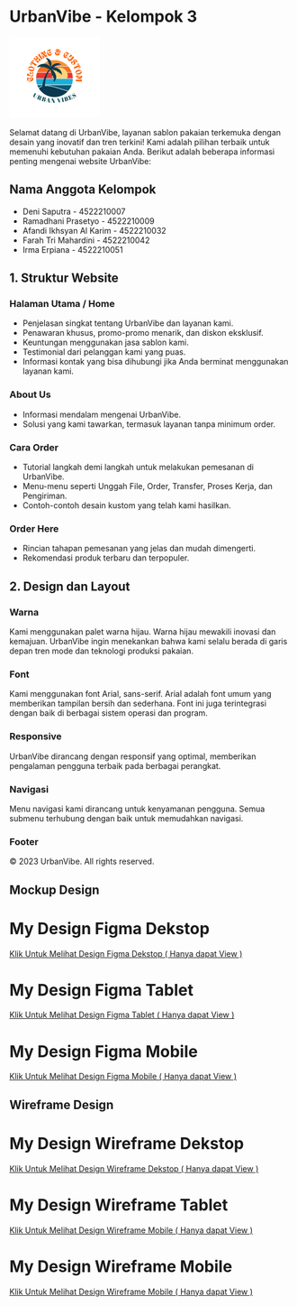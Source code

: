 # UrbanVibe - Kelompok 3

![UrbanVibe Logo](sources/logo_urban.png)

Selamat datang di UrbanVibe, layanan sablon pakaian terkemuka dengan desain yang inovatif dan tren terkini! Kami adalah pilihan terbaik untuk memenuhi kebutuhan pakaian Anda. Berikut adalah beberapa informasi penting mengenai website UrbanVibe:

## Nama Anggota Kelompok 
- Deni Saputra - 4522210007
- Ramadhani Prasetyo - 4522210009
- Afandi Ikhsyan Al Karim  - 4522210032
- Farah Tri Mahardini - 4522210042
- Irma Erpiana - 4522210051

## 1. Struktur Website

### Halaman Utama / Home
- Penjelasan singkat tentang UrbanVibe dan layanan kami.
- Penawaran khusus, promo-promo menarik, dan diskon eksklusif.
- Keuntungan menggunakan jasa sablon kami.
- Testimonial dari pelanggan kami yang puas.
- Informasi kontak yang bisa dihubungi jika Anda berminat menggunakan layanan kami.

### About Us
- Informasi mendalam mengenai UrbanVibe.
- Solusi yang kami tawarkan, termasuk layanan tanpa minimum order.

### Cara Order
- Tutorial langkah demi langkah untuk melakukan pemesanan di UrbanVibe.
- Menu-menu seperti Unggah File, Order, Transfer, Proses Kerja, dan Pengiriman.
- Contoh-contoh desain kustom yang telah kami hasilkan.

### Order Here
- Rincian tahapan pemesanan yang jelas dan mudah dimengerti.
- Rekomendasi produk terbaru dan terpopuler.

## 2. Design dan Layout

### Warna
Kami menggunakan palet warna hijau. Warna hijau mewakili inovasi dan kemajuan. UrbanVibe ingin menekankan bahwa kami selalu berada di garis depan tren mode dan teknologi produksi pakaian.

### Font
Kami menggunakan font Arial, sans-serif. Arial adalah font umum yang memberikan tampilan bersih dan sederhana. Font ini juga terintegrasi dengan baik di berbagai sistem operasi dan program.

### Responsive
UrbanVibe dirancang dengan responsif yang optimal, memberikan pengalaman pengguna terbaik pada berbagai perangkat.

### Navigasi
Menu navigasi kami dirancang untuk kenyamanan pengguna. Semua submenu terhubung dengan baik untuk memudahkan navigasi.

### Footer
© 2023 UrbanVibe. All rights reserved.

## Mockup Design

# My Design Figma Dekstop
[Klik Untuk Melihat Design Figma Dekstop ( Hanya dapat View )](https://www.figma.com/file/SgvsP9F7rxxaxCPj22p2Bl/DesainMockupDekstop?type=design&mode=design&t=RzpAzgb5Wxyha4pQ-1)

# My Design Figma Tablet
[Klik Untuk Melihat Design Figma Tablet ( Hanya dapat View )](https://www.figma.com/file/fljks6oltagDx1dNdw2Vxc/DesaiMockupTablet?type=design&mode=design&t=RzpAzgb5Wxyha4pQ-1)

# My Design Figma Mobile
[Klik Untuk Melihat Design Figma Mobile ( Hanya dapat View )](https://www.figma.com/file/nGciwYyMSOwaXpKnXDBTcF/DesainMockupMobile?type=design&mode=design&t=RzpAzgb5Wxyha4pQ-1)

## Wireframe Design

# My Design Wireframe Dekstop
[Klik Untuk Melihat Design Wireframe Dekstop ( Hanya dapat View )](https://www.figma.com/file/GGmQJBCRuDxSXzolwkCvc9/wireframe-desktop?type=design&node-id=0%3A1&mode=design&t=vU4HkY7EiJgK8DCU-1)

# My Design Wireframe Tablet
[Klik Untuk Melihat Design Wireframe Mobile ( Hanya dapat View )](https://www.figma.com/file/SiRqLqpxzyDoIbec0FmZij/Untitled?type=design&node-id=0-1&mode=design&t=OZ3ULUhXxQ9VYyUi-0)

# My Design Wireframe Mobile
[Klik Untuk Melihat Design Wireframe Mobile ( Hanya dapat View )](https://www.figma.com/file/JPAd2lks9GEzggD60imfO2/Untitled?type=design&node-id=0%3A1&mode=design&t=BB9jGtBOJKZUEu4h-1)
